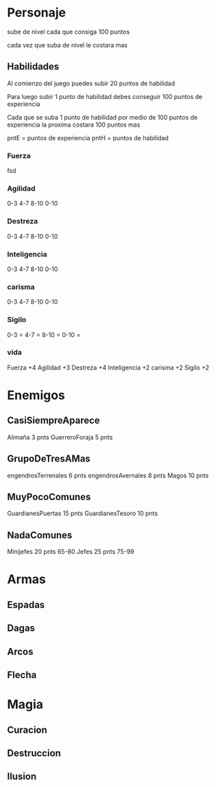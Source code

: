 # Personaje
sube de nivel cada que consiga 100 puntos

cada vez que suba de nivel le costara mas

## Habilidades
Al comienzo del juego puedes subir 20 puntos de habilidad

Para luego subir 1 punto de habilidad debes conseguir 100 puntos de experiencia 

Cada que se suba 1 punto de habilidad por medio de 100 puntos de experiencia la proxima costara 100 puntos mas

pntE = puntos de experiencia
pntH = puntos de habilidad

### Fuerza
fsd

### Agilidad
0-3 4-7 8-10 0-10
 
### Destreza
0-3 4-7 8-10 0-10

### Inteligencia
0-3 4-7 8-10 0-10
    
### carisma
0-3 4-7 8-10 0-10

### Sigilo
0-3 =  4-7 =  8-10 =  0-10 =

### vida
Fuerza       +4
Agilidad     +3
Destreza     +4
Inteligencia +2
carisma      +2
Sigilo       +2





# Enemigos

## CasiSiempreAparece
Alimaña             3   pnts 
GuerreroForaja      5   pnts 

## GrupoDeTresAMas
engendrosTerrenales 6   pnts
engendrosAvernales  8   pnts
Magos               10  pnts

## MuyPocoComunes
GuardianesPuertas   15  pnts
GuardianesTesoro    10  pnts 

## NadaComunes
Minijefes           20  pnts   65-80
Jefes               25  pnts   75-99

# Armas

## Espadas

## Dagas

## Arcos

## Flecha

# Magia 

## Curacion

## Destruccion

## Ilusion 